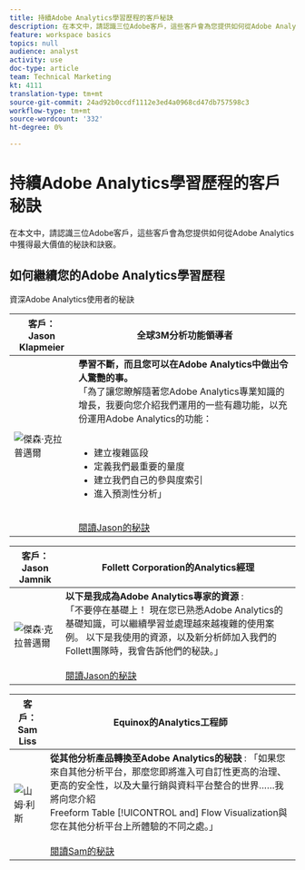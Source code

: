```yaml
---
title: 持續Adobe Analytics學習歷程的客戶秘訣
description: 在本文中，請認識三位Adobe客戶，這些客戶會為您提供如何從Adobe Analytics中獲得最大價值的秘訣和訣竅。
feature: workspace basics
topics: null
audience: analyst
activity: use
doc-type: article
team: Technical Marketing
kt: 4111
translation-type: tm+mt
source-git-commit: 24ad92b0ccdf1112e3ed4a0968cd47db757598c3
workflow-type: tm+mt
source-wordcount: '332'
ht-degree: 0%

---
```



# 持續Adobe Analytics學習歷程的客戶秘訣

在本文中，請認識三位Adobe客戶，這些客戶會為您提供如何從Adobe Analytics中獲得最大價值的秘訣和訣竅。

## 如何繼續您的Adobe Analytics學習歷程

資深Adobe Analytics使用者的秘訣

| 客戶：<br>Jason Klapmeier | 全球3M分析功能領導者 |
|------------|------------|
| ![傑森·克拉普邁爾](assets/jasonklapmeier.jpg) | **學習不斷，而且您可以在Adobe Analytics中做出令人驚艷的事。**<br> 「為了讓您瞭解隨著您Adobe Analytics專業知識的增長，我要向您介紹我們運用的一些有趣功能，以充份運用Adobe Analytics的功能： <br><br><ul><li>建立複雜區段</li><li>定義我們最重要的量度</li><li>建立我們自己的參與度索引</li><li>進入預測性分析」</li></ul><br>[閱讀Jason的秘訣](https://experienceleaguecommunities.adobe.com/t5/Adobe-Analytics-Discussions/Incredible-Things-You-Can-Do-in-Adobe-Analytics/td-p/354333) |

| 客戶：<br>Jason Jamnik | Follett Corporation的Analytics經理 |
|------------|------------|
| ![傑森·克拉普邁爾](assets/jasonjamnik.jpg) | **以下是我成為Adobe Analytics專家的資源** : <br> 「不要停在基礎上！ 現在您已熟悉Adobe Analytics的基礎知識，可以繼續學習並處理越來越複雜的使用案例。 以下是我使用的資源，以及新分析師加入我們的Follett團隊時，我會告訴他們的秘訣。」<br><br>[閱讀Jason的秘訣](https://experienceleaguecommunities.adobe.com/t5/Adobe-Analytics-Discussions/Here-are-the-resources-I-used-to-become-an-expert-at-using-Adobe/m-p/354226) |

| 客戶：<br>Sam Liss | Equinox的Analytics工程師 |
|------------|------------|
| ![山姆·利斯](assets/samliss.jpg) | **從其他分析產品轉換至Adobe Analytics的秘訣** : 「如果您來自其他分析平台，那麼您即將進入可自訂性更高的治理、更高的安全性，以及大量行銷與資料平台整合的世界……我將向您介紹 <br> Freeform Table [!UICONTROL and] Flow Visualization與您在其他分析平台上所體驗的不同之處。」<br><br>[閱讀Sam的秘訣](https://experienceleaguecommunities.adobe.com/t5/Adobe-Analytics-Discussions/An-Analyst-s-Quick-Start-Guide-Switching-to-Adobe/td-p/354312) |
